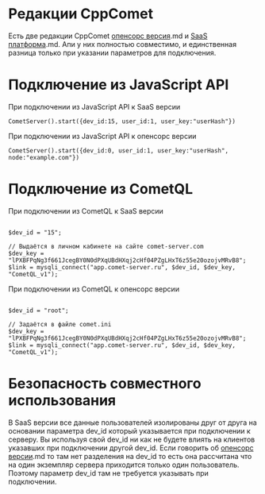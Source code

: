 
#  Редакции  CppComet # 

Есть две редакции CppComet  [опенсорс версия](https///github.com/CppComet/comet-server).md и  [SaaS платформа](https///comet-server.com).md.
Апи у них полностью совместимо, и единственная разница только при указании параметров для подключения.

#  Подключение из JavaScript API  # 

При подключении из JavaScript API  к SaaS версии 

```
CometServer().start({dev_id:15, user_id:1, user_key:"userHash"})
```


При подключении из JavaScript API  к  опенсорс версии 

```
CometServer().start({dev_id:0, user_id:1, user_key:"userHash", node:"example.com"})
```


#  Подключение из CometQL # 

При подключении из CometQL к SaaS версии 

```

$dev_id = "15";

// Выдаётся в личном кабинете на сайте comet-server.com
$dev_key = "lPXBFPqNg3f661JcegBY0N0dPXqUBdHXqj2cHf04PZgLHxT6z55e20ozojvMRvB8";
$link = mysqli_connect("app.comet-server.ru", $dev_id, $dev_key, "CometQL_v1");

```


При подключении из CometQL к опенсорс версии 

```

$dev_id = "root";

// Задаётся в файле comet.ini
$dev_key = "lPXBFPqNg3f661JcegBY0N0dPXqUBdHXqj2cHf04PZgLHxT6z55e20ozojvMRvB8"; 
$link = mysqli_connect("app.comet-server.ru", $dev_id, $dev_key, "CometQL_v1");

```


# Безопасность совместного использования # 

В SaaS версии все данные пользователей изолированы друг от друга на основании параметра dev_id который указывается при подключении к серверу. Вы используя свой dev_id ни как не будете влиять на клиентов указавших при подключении другой dev_id.
Если говорить об [опенсорс версии](https///github.com/CppComet/comet-server).md то там нет разделения на dev_id то есть она рассчитана что на один экземпляр сервера приходится только один пользователь. Поэтому параметр dev_id там не требуется указывать при подключении.


